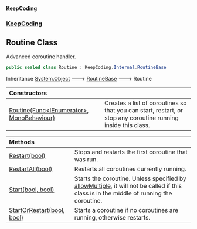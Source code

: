 #### [KeepCoding](index.md 'index')
### [KeepCoding](KeepCoding.md 'KeepCoding')
## Routine Class
Advanced coroutine handler.  
```csharp
public sealed class Routine : KeepCoding.Internal.RoutineBase
```

Inheritance [System.Object](https://docs.microsoft.com/en-us/dotnet/api/System.Object 'System.Object') &#129106; [RoutineBase](RoutineBase.md 'KeepCoding.Internal.RoutineBase') &#129106; Routine  

| Constructors | |
| :--- | :--- |
| [Routine(Func&lt;IEnumerator&gt;, MonoBehaviour)](Routine__ctor_j8YS1Hak+D_A3aO6_qbOpw.md 'KeepCoding.Routine.Routine(System.Func&lt;System.Collections.IEnumerator&gt;, MonoBehaviour)') | Creates a list of coroutines so that you can start, restart, or stop any coroutine running inside this class.<br/> |

| Methods | |
| :--- | :--- |
| [Restart(bool)](Routine_Restart_tiaeD598EAO8ZknAc9cnNw.md 'KeepCoding.Routine.Restart(bool)') | Stops and restarts the first coroutine that was run.<br/> |
| [RestartAll(bool)](Routine_RestartAll_EgyhN4gtgrr4AFSmjKwbAA.md 'KeepCoding.Routine.RestartAll(bool)') | Restarts all coroutines currently running.<br/> |
| [Start(bool, bool)](Routine_Start_8GQCDbxvuHyah+YpGO86oQ.md 'KeepCoding.Routine.Start(bool, bool)') | Starts the coroutine. Unless specified by [allowMultiple](Routine_Start_8GQCDbxvuHyah+YpGO86oQ.md#KeepCoding_Routine_Start(bool_bool)_allowMultiple 'KeepCoding.Routine.Start(bool, bool).allowMultiple'), it will not be called if this class is in the middle of running the coroutine.<br/> |
| [StartOrRestart(bool, bool)](Routine_StartOrRestart_PSReSAxApy071UTcysCNOw.md 'KeepCoding.Routine.StartOrRestart(bool, bool)') | Starts a coroutine if no coroutines are running, otherwise restarts.<br/> |
